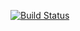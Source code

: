 [![Build Status](https://travis-ci.org/forquare/hashbang0.com.svg?branch=master)](https://travis-ci.org/forquare/hashbang0.com)
